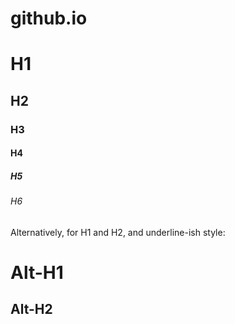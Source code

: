 # github.io
# H1
## H2
### H3
#### H4
##### H5
###### H6

Alternatively, for H1 and H2, and underline-ish style:

Alt-H1
======

Alt-H2
------
